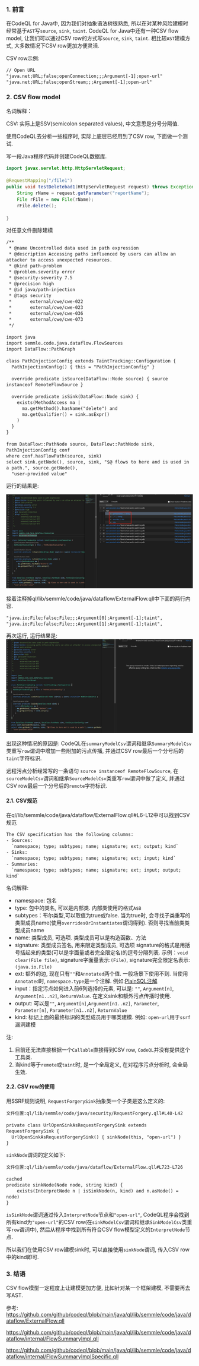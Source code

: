 ### 1. 前言

在CodeQL for Java中, 因为我们对抽象语法树很熟悉, 所以在对某种风险建模时经常基于`AST`写`source`, `sink`, `taint`. CodeQL for Java中还有一种CSV flow model, 让我们可以通过CSV row的方式写`source`, `sink`, `taint`. 相比较`AST`建模方式, 大多数情况下CSV row更加方便灵活.

CSV row示例:

```ql
// Open URL
"java.net;URL;false;openConnection;;;Argument[-1];open-url"
"java.net;URL;false;openStream;;;Argument[-1];open-url"
```

### 2. CSV flow model

名词解释：

CSV: 实际上是SSV(semicolon separated values), 中文意思是分号分隔值.

使用CodeQL去分析一些程序时, 实际上底层已经用到了CSV row, 下面做一个测试.

写一段Java程序代码并创建CodeQL数据库.

```java
import javax.servlet.http.HttpServletRequest;

@RequestMapping("/file1")
public void testDeletebad1(HttpServletRequest request) throws Exception {
	String rName = request.getParameter("reportName");
	File rFile = new File(rName);
	rFile.delete();

}
```

对任意文件删除建模

```ql
/**
 * @name Uncontrolled data used in path expression
 * @description Accessing paths influenced by users can allow an attacker to access unexpected resources.
 * @kind path-problem
 * @problem.severity error
 * @security-severity 7.5
 * @precision high
 * @id java/path-injection
 * @tags security
 *       external/cwe/cwe-022
 *       external/cwe/cwe-023
 *       external/cwe/cwe-036
 *       external/cwe/cwe-073
 */

import java
import semmle.code.java.dataflow.FlowSources
import DataFlow::PathGraph

class PathInjectionConfig extends TaintTracking::Configuration {
  PathInjectionConfig() { this = "PathInjectionConfig" }

  override predicate isSource(DataFlow::Node source) { source instanceof RemoteFlowSource }

  override predicate isSink(DataFlow::Node sink) {
    exists(MethodAccess ma |
      ma.getMethod().hasName("delete") and
      ma.getQualifier() = sink.asExpr()
    )
  }
}

from DataFlow::PathNode source, DataFlow::PathNode sink, PathInjectionConfig conf
where conf.hasFlowPath(source, sink)
select sink.getNode(), source, sink, "$@ flows to here and is used in a path.", source.getNode(),
  "user-provided value"
```

运行的结果是:

![1](/articles/2022/images/CodeQL-Java-CSV-flow模型/1.jpg)


接着注释掉ql/lib/semmle/code/java/dataflow/ExternalFlow.qll中下面的两行内容.

```ql
"java.io;File;false;File;;;Argument[0];Argument[-1];taint",
"java.io;File;false;File;;;Argument[1];Argument[-1];taint",
```


再次运行, 运行结果是:
![2](/articles/2022/images/CodeQL-Java-CSV-flow模型/2.jpg)


出现这种情况的原因是: CodeQL在`summaryModelCsv`谓词和继承`SummaryModelCsv`类重写`row`谓词中增加一些附加的污点传播, 并通过CSV row最后一个分号后的`taint`字符标识. 

远程污点分析经常写的一条语句 `source instanceof RemoteFlowSource`, 在`sourceModelCsv`谓词和继承`SourceModelCsv`类重写`row`谓词中做了定义, 并通过CSV row最后一个分号后的`remote`字符标识.

#### 2.1. CSV规范

在ql/lib/semmle/code/java/dataflow/ExternalFlow.qll#L6-L12中可以找到CSV规范

```ql
The CSV specification has the following columns:
- Sources:
  `namespace; type; subtypes; name; signature; ext; output; kind`
- Sinks:
  `namespace; type; subtypes; name; signature; ext; input; kind`
- Summaries:
  `namespace; type; subtypes; name; signature; ext; input; output; kind`
```

名词解释:
* namespace: 包名
* type: 包中的类名, 可以是内部类. 内部类使用的格式`A$B`
* subtypes：布尔类型,可以取值为true或false. 当为true时, 会寻找子类重写的类型成员name(使用`overridesOrInstantiates`谓词得到). 否则寻找当前类类型成员name
* name: 类型成员, 可选项. 类型成员可以是构造函数、方法
* signature: 类型成员签名, 用来限定类型成员, 可选项 signature的格式是用括号括起来的类型(可以是字面量或者完全限定名)的逗号分隔列表. 示例：`void clear(File file)`, signature字面量表示:`(File)`, signature完全限定名表示:`(java.io.File)`
* ext: 额外的边, 现在只有`""`和`Annotated`两个值. 一般场景下使用不到. 当使用`Annotated`时, `namespace.type`是一个注解. 例如:[PlainSQL注解](https://github.com/jOOQ/jOOQ/blob/main/jOOQ/src/main/java/org/jooq/PlainSQL.java#L64)
* input：指定污点如何进入前6列选择的元素, 可以是: `""`, `Argument[n]`, `Argument[n1..n2]`, `ReturnValue`. 在定义sink和额外污点传播时使用.
* output: 可以是`""`, `Argument[n]`,`Argument[n1..n2]`, `Parameter`, `Parameter[n]`, `Parameter[n1..n2]`, `ReturnValue`
* kind: 标记上面的最终标识的类型成员用于哪类建模. 例如: `open-url`用于`ssrf`漏洞建模

注: 
1. 目前还无法直接根据一个`Callable`直接得到CSV row, `CodeQL`并没有提供这个工具类.
2. 当kind等于`remote`或`taint`时, 是一个全局定义, 在对程序污点分析时, 会全局生效.

#### 2.2. CSV row的使用

用SSRF规则说明, `RequestForgerySink`抽象类一个子类是这么定义的:
```ql
文件位置:ql/lib/semmle/code/java/security/RequestForgery.qll#L40-L42

private class UrlOpenSinkAsRequestForgerySink extends RequestForgerySink {
  UrlOpenSinkAsRequestForgerySink() { sinkNode(this, "open-url") }
}
```

`sinkNode`谓词的定义如下:

```ql
文件位置:ql/lib/semmle/code/java/dataflow/ExternalFlow.qll#L723-L726

cached
predicate sinkNode(Node node, string kind) {
    exists(InterpretNode n | isSinkNode(n, kind) and n.asNode() = node)
}
```

`isSinkNode`谓词通过传入`InterpretNode`节点和`"open-url"`, CodeQL程序会找到所有kind为`"open-url"`的CSV row(在`sinkModelCsv`谓词和继承`SinkModelCsv`类重写`row`谓词中), 然后从程序中找到所有符合CSV flow模型定义的`InterpretNode`节点.

所以我们在使用CSV row建模sink时, 可以直接使用`sinkNode`谓词, 传入CSV row中的kind即可.


### 3. 结语

CSV flow模型一定程度上让建模更加方便, 比如针对某一个框架建模, 不需要再去写AST.

参考:
https://github.com/github/codeql/blob/main/java/ql/lib/semmle/code/java/dataflow/ExternalFlow.qll

https://github.com/github/codeql/blob/main/java/ql/lib/semmle/code/java/dataflow/internal/FlowSummaryImpl.qll

https://github.com/github/codeql/blob/main/java/ql/lib/semmle/code/java/dataflow/internal/FlowSummaryImplSpecific.qll
